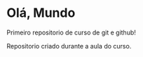 # Olá, Mundo
 Primeiro repositorio de curso de git e github!

 Repositorio criado durante a aula do curso.

